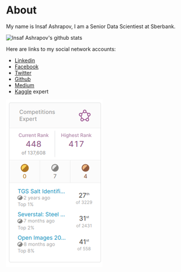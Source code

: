 # About

My name is Insaf Ashrapov, I am a Senior Data Scientiest at Sberbank.

![Insaf Ashrapov's github stats](https://github-readme-stats.vercel.app/api?username=diyago&show_icons=true&theme=dark)

Here are links to my social network accounts:
- [Linkedin](https://www.linkedin.com/in/iashrapov/)
- [Facebook](https://www.facebook.com/inashrapov)
- [Twitter](https://twitter.com/IAshrapov)
- [Github](https://github.com/Diyago)
- [Medium](https://medium.com/@insafashrapov)
- [Kaggle](https://www.kaggle.com/insaff) expert

![kaggle_rank.png](/images/kaggle_rank.png)
